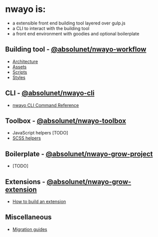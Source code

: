 # nwayo is:
- a extensible front end building tool layered over gulp.js
- a CLI to interact with the building tool
- a front end environment with goodies and optional boilerplate


## Building tool - [@absolunet/nwayo-workflow](https://www.npmjs.com/package/@absolunet/nwayo-workflow)
- [Architecture](architecture)
- [Assets](assets)
- [Scripts](scripts)
- [Styles](styles)

## CLI - [@absolunet/nwayo-cli](https://www.npmjs.com/package/@absolunet/nwayo-cli)
- [nwayo CLI Command Reference](cli)

## Toolbox - [@absolunet/nwayo-toolbox](https://www.npmjs.com/package/@absolunet/nwayo-toolbox)
- JavaScript helpers [TODO]
- [SCSS helpers](https://documentation.absolunet.com/nwayo/toolbox/styles)

## Boilerplate - [@absolunet/nwayo-grow-project](https://www.npmjs.com/package/@absolunet/nwayo-grow-project)
- [TODO]

## Extensions - [@absolunet/nwayo-grow-extension](https://www.npmjs.com/package/@absolunet/nwayo-grow-extension)
- [How to build an extension](extensions)

## Miscellaneous
- [Migration guides](migration)
